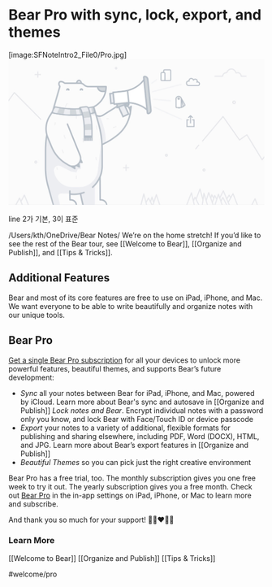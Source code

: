# Bear Pro with sync, lock, export, and themes
[image:SFNoteIntro2_File0/Pro.jpg]
![pro](images/SFNoteIntro2_File0/Pro.jpg)

line 2가 기본, 3이 표준

/Users/kth/OneDrive/Bear Notes/
We’re on the home stretch! If you’d like to see the rest of the Bear tour, see [[Welcome to Bear]], [[Organize and Publish]], and [[Tips & Tricks]].

## Additional Features
Bear and most of its core features are free to use on iPad, iPhone, and Mac. We want everyone to be able to write beautifully and organize notes with our unique tools.

## Bear Pro
[Get a single Bear Pro subscription](bear://x-callback-url/open-bear-pro) for all your devices to unlock more powerful features, beautiful themes, and supports Bear’s future development:

* *Sync* all your notes between Bear for iPad, iPhone, and Mac, powered by iCloud. Learn more about Bear's sync and autosave in [[Organize and Publish]]
*Lock notes and Bear*. Encrypt individual notes with a password only you know, and lock Bear with Face/Touch ID or device passcode
* *Export* your notes to a variety of additional, flexible formats for publishing and sharing elsewhere, including PDF, Word (DOCX), HTML, and JPG. Learn more about Bear’s export features in [[Organize and Publish]]
* *Beautiful Themes* so you can pick just the right creative environment

Bear Pro has a free trial, too. The monthly subscription gives you one free week to try it out. The yearly subscription gives you a free month. Check out [Bear Pro](bear://x-callback-url/open-bear-pro) in the in-app settings on iPad, iPhone, or Mac to learn more and subscribe.

And thank you so much for your support!
🐻🎉❤️📝😄

### Learn More
[[Welcome to Bear]]
[[Organize and Publish]]
[[Tips & Tricks]]

#welcome/pro
